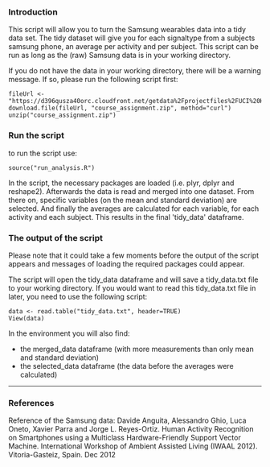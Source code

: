 ### Introduction
This script will allow you to turn the Samsung wearables data into a tidy data set. The tidy dataset will give you for each signaltype from a subjects samsung phone, an average per activity and per subject.
This script can be run as long as the (raw) Samsung data is in your working directory.

If you do not have the data in your working directory, there will be a warning message. If so, please run the following script first:

    fileUrl <- "https://d396qusza40orc.cloudfront.net/getdata%2Fprojectfiles%2FUCI%20HAR%20Dataset.zip"
    download.file(fileUrl, "course_assignment.zip", method="curl")
    unzip("course_assignment.zip")

### Run the script
to run the script use:

    source("run_analysis.R")
    
In the script, the necessary packages are loaded (i.e. plyr, dplyr and reshape2).
Afterwards the data is read and merged into one dataset.
From there on, specific variables (on the mean and standard deviation) are selected.
And finally the averages are calculated for each variable, for each activity and each subject. This results in the final 'tidy_data' dataframe.

### The output of the script
Please note that it could take a few moments before the output of the script appears and messages of loading the required packages could appear.

The script will open the tidy_data dataframe and will save a tidy_data.txt file to your working directory.
If you would want to read this tidy_data.txt file in later, you need to use the following script:

    data <- read.table("tidy_data.txt", header=TRUE)
    View(data)    
    
In the environment you will also find:

- the merged_data dataframe (with more measurements than only mean and standard deviation)
- the selected_data dataframe (the data before the averages were calculated)

---------
### References
Reference of the Samsung data: Davide Anguita, Alessandro Ghio, Luca Oneto, Xavier Parra and Jorge L. Reyes-Ortiz. Human Activity Recognition on Smartphones using a Multiclass Hardware-Friendly Support Vector Machine. International Workshop of Ambient Assisted Living (IWAAL 2012). Vitoria-Gasteiz, Spain. Dec 2012
    
